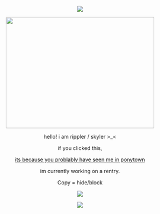 <p align="center">
<img src="https://files.catbox.moe/nkp9ns.png">
</p> 
<p align="center">
<img src="https://files.catbox.moe/bczgn7.jpeg" width="400" height="300">
</p> 

<p align="center"> hello! i am rippler / skyler  >_< 
 <p align="center"> if you clicked this,
<p align="center"> <ins>its because you problably have seen me in ponytown</ins> 
<p align="center">  im currently working on a rentry. 
<p align="center"> Copy = hide/block 

  <p align="center">
<img src="https://files.catbox.moe/5133ua.webp"> 
</p>  
 <p align="center">
<img src="https://files.catbox.moe/4lh2ze.png">
</p> 
